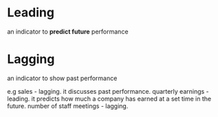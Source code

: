 # Leading
an indicator to **predict future** performance
# Lagging
an indicator to show past performance


e.g 
sales - lagging. it discusses past performance.
quarterly earnings - leading. it predicts how much a company has earned at a set time in the future.
number of staff meetings - lagging. 
